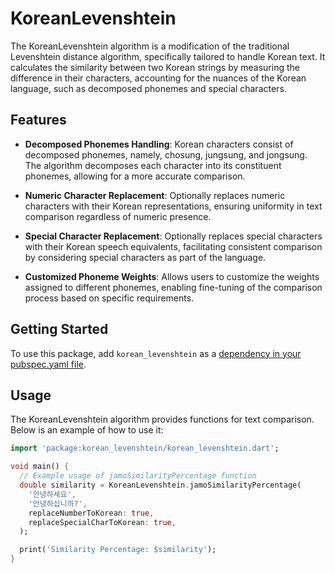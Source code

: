 <!--
This README describes the package. If you publish this package to pub.dev,
this README's contents appear on the landing page for your package.

For information about how to write a good package README, see the guide for
[writing package pages](https://dart.dev/guides/libraries/writing-package-pages).

For general information about developing packages, see the Dart guide for
[creating packages](https://dart.dev/guides/libraries/create-library-packages)
and the Flutter guide for
[developing packages and plugins](https://flutter.dev/developing-packages).
-->

# KoreanLevenshtein

The KoreanLevenshtein algorithm is a modification of the traditional Levenshtein distance algorithm, specifically tailored to handle Korean text. It calculates the similarity between two Korean strings by measuring the difference in their characters, accounting for the nuances of the Korean language, such as decomposed phonemes and special characters.

## Features

- **Decomposed Phonemes Handling**: Korean characters consist of decomposed phonemes, namely, chosung, jungsung, and jongsung. The algorithm decomposes each character into its constituent phonemes, allowing for a more accurate comparison.
  
- **Numeric Character Replacement**: Optionally replaces numeric characters with their Korean representations, ensuring uniformity in text comparison regardless of numeric presence.
  
- **Special Character Replacement**: Optionally replaces special characters with their Korean speech equivalents, facilitating consistent comparison by considering special characters as part of the language.
  
- **Customized Phoneme Weights**: Allows users to customize the weights assigned to different phonemes, enabling fine-tuning of the comparison process based on specific requirements.

## Getting Started

To use this package, add `korean_levenshtein` as a [dependency in your pubspec.yaml file](https://flutter.dev/docs/development/packages-and-plugins/using-packages).

## Usage

The KoreanLevenshtein algorithm provides functions for text comparison. Below is an example of how to use it:

```dart
import 'package:korean_levenshtein/korean_levenshtein.dart';

void main() {
  // Example usage of jamoSimilarityPercentage function
  double similarity = KoreanLevenshtein.jamoSimilarityPercentage(
    '안녕하세요',
    '안녕하십니까?',
    replaceNumberToKorean: true,
    replaceSpecialCharToKorean: true,
  );

  print('Similarity Percentage: $similarity');
}
```
